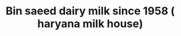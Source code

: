 ---
title: "Bin saeed dairy milk since 1958 ( haryana milk house)"
url: /karachi/bin-saeed-dairy-milk-since-1958-haryana-milk-house/
shop: dairy
---